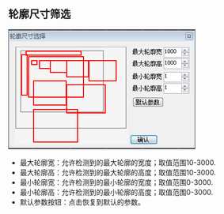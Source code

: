 ## 轮廓尺寸筛选



![](/assets/QQ图片20170919213708.png)

* 最大轮廓宽：允许检测到的最大轮廓的宽度；取值范围10-3000.
* 最大轮廓高：允许检测到的最大轮廓的高度；取值范围10-3000.
* 最小轮廓宽：允许检测到的最小轮廓的宽度；取值范围0-3000.
* 最小轮廓高：允许检测到的最小轮廓的高度；取值范围0-3000.
* 默认参数按钮：点击恢复到默认的参数。



